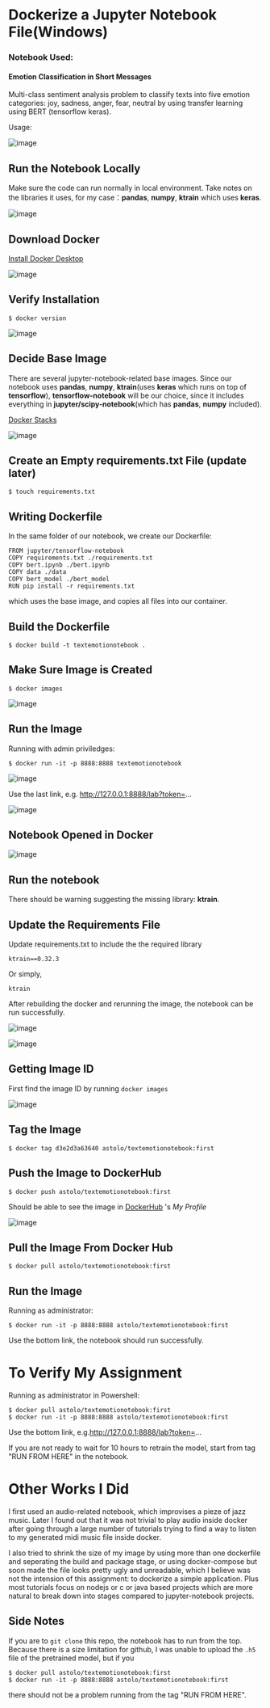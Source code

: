 # Dockerize a Jupyter Notebook File(Windows)

### Notebook Used:
#### Emotion Classification in Short Messages

Multi-class sentiment analysis problem to classify texts into five emotion categories: joy, sadness, anger, fear, neutral by using transfer learning using BERT (tensorflow keras).

Usage:


![image](https://user-images.githubusercontent.com/34805810/209344802-70c30b15-7f0e-4bbd-9dfe-e81ffdaa9590.png)


## Run the Notebook Locally

Make sure the code can run normally in local environment.
Take notes on the libraries it uses, for my case：**pandas**, **numpy**, **ktrain** which uses **keras**.

![image](https://user-images.githubusercontent.com/34805810/209344421-700b5010-5c92-4a6d-a82f-2d13ee5c7876.png)

## Download Docker

[Install Docker Desktop](https://docs.docker.com/desktop/install/windows-install/)


![image](https://user-images.githubusercontent.com/34805810/209345121-398af71f-6d81-442c-9c39-115c821c9934.png)

## Verify Installation

```
$ docker version
```

![image](https://user-images.githubusercontent.com/34805810/209346454-51a04082-64b2-44c0-a83c-dce0203a32f6.png)


## Decide Base Image

There are several jupyter-notebook-related base images. 
Since our notebook uses **pandas**, **numpy**, **ktrain**(uses **keras** which runs on top of **tensorflow**),
**tensorflow-notebook** will be our choice, since it includes everything in **jupyter/scipy-notebook**(which has **pandas**, **numpy** included).

[Docker Stacks](http://www.affective-sciences.org/index.php/download_file/view/395/296/)

![image](https://user-images.githubusercontent.com/34805810/209347176-bcae691c-d366-40f4-afea-bfb7553a117e.png)


## Create an Empty requirements.txt File (update later)

```
$ touch requirements.txt
```

## Writing Dockerfile

In the same folder of our notebook, we create our Dockerfile:

```
FROM jupyter/tensorflow-notebook
COPY requirements.txt ./requirements.txt
COPY bert.ipynb ./bert.ipynb
COPY data ./data
COPY bert_model ./bert_model
RUN pip install -r requirements.txt
```

which uses the base image, and copies all files into our container.


## Build the Dockerfile

```
$ docker build -t textemotionotebook .
```

## Make Sure Image is Created

```
$ docker images
```

![image](https://user-images.githubusercontent.com/34805810/209350876-1f78baeb-fe00-4162-905c-c495f8d6b7ae.png)


## Run the Image
Running with admin priviledges:

```
$ docker run -it -p 8888:8888 textemotionotebook
```
![image](https://user-images.githubusercontent.com/34805810/209349611-7e57e403-6c0a-4764-a4d0-0fc54dd9f1db.png)


Use the last link, e.g. http://127.0.0.1:8888/lab?token=...


![image](https://user-images.githubusercontent.com/34805810/209349859-ba68532d-3641-4c16-9848-6f7a30ce5573.png)

## Notebook Opened in Docker

![image](https://user-images.githubusercontent.com/34805810/209393808-a5979705-5465-4f2c-a0ec-8de6991934e0.png)

## Run the notebook

There should be warning suggesting the missing library: **ktrain**.

## Update the Requirements File

Update requirements.txt to include the the required library
```
ktrain==0.32.3
```
Or simply,
```
ktrain
```
After rebuilding the docker and rerunning the image, the notebook can be run successfully.

![image](https://user-images.githubusercontent.com/34805810/209394073-31d45d8c-b185-4972-be09-01118c691c21.png)


![image](https://user-images.githubusercontent.com/34805810/209393944-0047b046-a036-4056-a637-ab7169c736fb.png)


## Getting Image ID

First find the image ID by running ``` docker images ```

![image](https://user-images.githubusercontent.com/34805810/209350876-1f78baeb-fe00-4162-905c-c495f8d6b7ae.png)

## Tag the Image

```
$ docker tag d3e2d3a63640 astolo/textemotionotebook:first
```

## Push the Image to DockerHub

```
$ docker push astolo/textemotionotebook:first
```




Should be able to see the image in  [DockerHub](https://hub.docker.com/repository/docker/astolo/textemotionotebook)
's *My Profile*

![image](https://user-images.githubusercontent.com/34805810/209345543-095f8423-533a-4d21-b6e6-d13526be69d6.png)

## Pull the Image From Docker Hub

```
$ docker pull astolo/textemotionotebook:first
```

## Run the Image
Running as administrator:

```
$ docker run -it -p 8888:8888 astolo/textemotionotebook:first
```

Use the bottom link, the notebook should run successfully.


# To Verify My Assignment

Running as administrator in Powershell:
```
$ docker pull astolo/textemotionotebook:first
$ docker run -it -p 8888:8888 astolo/textemotionotebook:first
```
Use the bottom link, e.g.http://127.0.0.1:8888/lab?token=...



If you are not ready to wait for 10 hours to retrain the model, start from tag "RUN FROM HERE" in the notebook.

# Other Works I Did

I first used an audio-related notebook, which improvises a pieze of jazz music. Later I found out that it was not trivial to play audio inside docker after going through a large number of tutorials trying to find a way to listen to my generated midi music file inside docker. 

I also tried to shrink the size of my image by using more than one dockerfile and seperating the build and package stage, or using docker-compose but soon made the file looks pretty ugly and unreadable, which I believe was not the intension of this assignment: to dockerize a simple application. Plus most tutorials focus on nodejs or c or java based projects which are more natural to break down into stages compared to jupyter-notebook projects. 

## Side Notes
If you are to ```git clone``` this repo, the notebook has to run from the top. Because there is a size limitation for github, I was unable to upload the ```.h5``` file of the pretrained model, but if you
```
$ docker pull astolo/textemotionotebook:first
$ docker run -it -p 8888:8888 astolo/textemotionotebook:first
```
there should not be a problem running from the tag "RUN FROM HERE".
